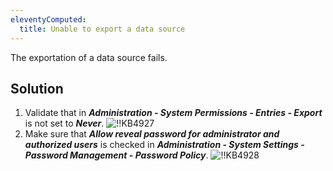 ```yaml
---
eleventyComputed:
  title: Unable to export a data source
---
```

The exportation of a data source fails.
## Solution
1. Validate that in ***Administration - System Permissions - Entries - Export*** is not set to ***Never***.
![!!KB4927](https://cdnweb.devolutions.net/docs/docs_en_kb_KB4927.png)
1. Make sure that ***Allow reveal password for administrator and authorized users*** is checked in ***Administration - System Settings - Password Management - Password Policy***.
![!!KB4928](https://cdnweb.devolutions.net/docs/docs_en_kb_KB4928.png)
